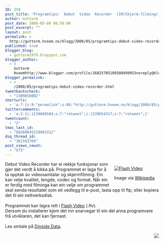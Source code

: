 ```yaml
---
ID: 250
post_title: 'Programtips:  Debut  Video  Recorder  (IM/Skjerm-filming)'
author: Guttorm
post_date: 2008-05-08 06:58:00
post_excerpt: ""
layout: post
permalink: >
  http://guttorm.hveem.no/blogg/2008/05/programtips-debut-video-recorder-imskjerm-filming/
published: true
blogger_blog:
  - guttorm1979.blogspot.com
blogger_author:
  - >
    Guttorm
    Hveemhttp://www.blogger.com/profile/16825705109380499953noreply@blogger.com
blogger_permalink:
  - >
    /2008/05/programtips-debut-video-recorder.html
tweetbackscheck:
  - "1309858002"
shorturls:
  - 'a:7:{s:9:"permalink";s:88:"http://guttorm.hveem.no/blogg/2008/05/programtips-debut-video-recorder-imskjerm-filming/";s:7:"tinyurl";s:25:"http://tinyurl.com/adkv4a";s:4:"isgd";s:17:"http://is.gd/gQpu";s:5:"bitly";s:20:"http://bit.ly/4mYnSd";s:5:"snipr";s:22:"http://snipr.com/ajgzo";s:5:"snurl";s:22:"http://snurl.com/ajgzo";s:7:"snipurl";s:24:"http://snipurl.com/ajgzo";}'
twittercomments:
  - 'a:2:{i:1139666584;s:7:"retweet";i:1139654317;s:7:"retweet";}'
tweetcount:
  - "2"
tmac_last_id:
  - "88260845229965312"
dsq_thread_id:
  - "361583769"
post_views_count:
  - "575"
---
```

<span class="zemanta-img" style="margin: 1em; display: block; float: right;"><a href="http://en.wikipedia.org/wiki/Image:FlashVideo.png" target="_blank"><img src="http://upload.wikimedia.org/wikipedia/en/4/4f/FlashVideo.png" alt="Flash Video" style="border: medium none ; display: block;" /></a><span style="margin: 1em 0pt 0pt; display: block;">Image via <a href="http://en.wikipedia.org/wiki/Image:FlashVideo.png" target="_blank">Wikipedia</a></span></span>Debut Video Recorder har ei rekkje funksjonar som gjer det verdt å kikka på. Programmet er laga for å ta opptak av videosamtalar og skjermfilming. Ein kan velje kvalitet, lengde, codec og format. Når ein er ferdig med filminga kan ein velje om programmet skal senda resultatet som eit vedlegg til e-post, lasta opp til ftp, eller kopiera det til ein nettverksdisk.<br /><br />Programmet kan lagra rett i <a href="http://en.wikipedia.org/wiki/Flash_Video" title="Flash Video" rel="wikipedia" target="_blank" class="zem_slink">Flash Video</a> (.flv).<br />Dersom du installerer kjem det inn snarvegar til ein del anna programvare frå utviklaren, det kan fjernast.<br /><br />Les omtale på <a href="http://www.dinside.no/php/art.php?id=523532">Dinside Data</a>.<div id="zemanta-pixie" style="margin: 5px 0pt; width: 100%;"><a id="zemanta-pixie-a" href="http://www.zemanta.com/" title="Zemified by Zemanta"><img id="zemanta-pixie-img" src="http://img.zemanta.com/pixie.png?x-id=f3592583-aca0-411e-8d29-53442f9303c7" style="border: medium none ; float: right;" /></a></div>